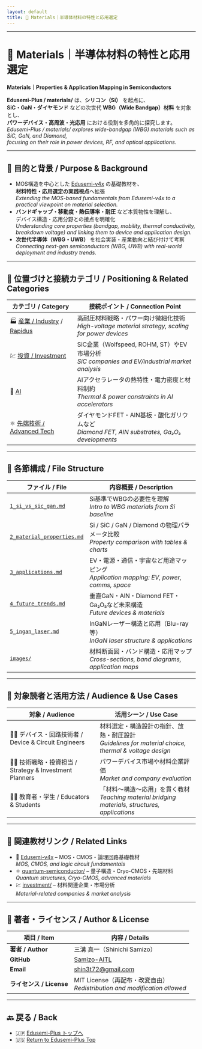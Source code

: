 ```yaml
---
layout: default
title: 🧪 Materials｜半導体材料の特性と応用選定
---
```


---

# 🧪 **Materials｜半導体材料の特性と応用選定**  
**Materials｜Properties & Application Mapping in Semiconductors**

**Edusemi-Plus / materials/** は、**シリコン（Si）** を起点に、  
**SiC・GaN・ダイヤモンド** などの次世代 **WBG（Wide Bandgap）材料** を対象とし、  
**パワーデバイス・高周波・光応用** における役割を多角的に探究します。  
_Edusemi-Plus / materials/ explores wide-bandgap (WBG) materials such as SiC, GaN, and Diamond,  
focusing on their role in power devices, RF, and optical applications._

---

## 🎯 **目的と背景 / Purpose & Background**

- MOS構造を中心とした [Edusemi-v4x](https://github.com/Samizo-AITL/Edusemi-v4x) の基礎教材を、  
  **材料特性・応用選定の実践視点**へ拡張  
  _Extending the MOS-based fundamentals from Edusemi-v4x to a practical viewpoint on material selection._
- **バンドギャップ・移動度・熱伝導率・耐圧** など本質物性を理解し、  
  デバイス構造・応用分野との接点を明確化  
  _Understanding core properties (bandgap, mobility, thermal conductivity, breakdown voltage) and linking them to device and application design._
- **次世代半導体（WBG・UWB）** を社会実装・産業動向と結び付けて考察  
  _Connecting next-gen semiconductors (WBG, UWB) with real-world deployment and industry trends._

---

## 🧩 **位置づけと接続カテゴリ / Positioning & Related Categories**

| **カテゴリ / Category** | **接続ポイント / Connection Point** |
|-------------------------|--------------------------------------|
| 🏭 [産業 / Industry](../tsmc-insight/) / [Rapidus](../rapidus/) | 高耐圧材料戦略・パワー向け微細化技術<br>_High-voltage material strategy, scaling for power devices_ |
| 💹 [投資 / Investment](../investment/) | SiC企業（Wolfspeed, ROHM, ST）やEV市場分析<br>_SiC companies and EV/industrial market analysis_ |
| 🤖 [AI](../ai-semiconductor/) | AIアクセラレータの熱特性・電力密度と材料制約<br>_Thermal & power constraints in AI accelerators_ |
| ⚛️ [先端技術 / Advanced Tech](../quantum-semiconductor/) | ダイヤモンドFET・AlN基板・酸化ガリウムなど<br>_Diamond FET, AlN substrates, Ga₂O₃ developments_ |

---

## 📂 **各節構成 / File Structure**

| **ファイル / File** | **内容概要 / Description** |
|---------------------|-----------------------------|
| [`1_si_vs_sic_gan.md`](./1_si_vs_sic_gan.md) | Si基準でWBGの必要性を理解<br>_Intro to WBG materials from Si baseline_ |
| [`2_material_properties.md`](./2_material_properties.md) | Si / SiC / GaN / Diamond の物理パラメータ比較<br>_Property comparison with tables & charts_ |
| [`3_applications.md`](./3_applications.md) | EV・電源・通信・宇宙など用途マッピング<br>_Application mapping: EV, power, comms, space_ |
| [`4_future_trends.md`](./4_future_trends.md) | 垂直GaN・AlN・Diamond FET・Ga₂O₃など未来構造<br>_Future devices & materials_ |
| [`5_ingan_laser.md`](./5_ingan_laser.md) | InGaNレーザー構造と応用（Blu-ray等）<br>_InGaN laser structure & applications_ |
| [`images/`](./images/) | 材料断面図・バンド構造・応用マップ<br>_Cross-sections, band diagrams, application maps_ |

---

## 📌 **対象読者と活用方法 / Audience & Use Cases**

| **対象 / Audience** | **活用シーン / Use Case** |
|---------------------|----------------------------|
| 🧑‍🔬 デバイス・回路技術者 / Device & Circuit Engineers | 材料選定・構造設計の指針、放熱・耐圧設計<br>_Guidelines for material choice, thermal & voltage design_ |
| 🧑‍💼 技術戦略・投資担当 / Strategy & Investment Planners | パワーデバイス市場や材料企業評価<br>_Market and company evaluation_ |
| 🧑‍🏫 教育者・学生 / Educators & Students | 「材料〜構造〜応用」を貫く教材<br>_Teaching material bridging materials, structures, applications_ |

---

## 🔗 **関連教材リンク / Related Links**

- 📘 [Edusemi-v4x](https://github.com/Samizo-AITL/Edusemi-v4x) – MOS・CMOS・論理回路基礎教材  
  _MOS, CMOS, and logic circuit fundamentals_
- ⚛️ [quantum-semiconductor/](../quantum-semiconductor/) – 量子構造・Cryo-CMOS・先端材料  
  _Quantum structures, Cryo-CMOS, advanced materials_
- 💹 [investment/](../investment/) – 材料関連企業・市場分析  
  _Material-related companies & market analysis_

---

## 👤 **著者・ライセンス / Author & License**

| **項目 / Item** | **内容 / Details** |
|-----------------|--------------------|
| **著者 / Author** | 三溝 真一（Shinichi Samizo） |
| **GitHub** | [Samizo-AITL](https://github.com/Samizo-AITL) |
| **Email** | [shin3t72@gmail.com](mailto:shin3t72@gmail.com) |
| **ライセンス / License** | MIT License（再配布・改変自由）<br>_Redistribution and modification allowed_ |

---

## 🔙 **戻る / Back**
- 🇯🇵 [Edusemi-Plus トップへ](https://samizo-aitl.github.io/Edusemi-Plus/index.html)  
- 🇺🇸 [Return to Edusemi-Plus Top](https://samizo-aitl.github.io/Edusemi-Plus/index.html)
